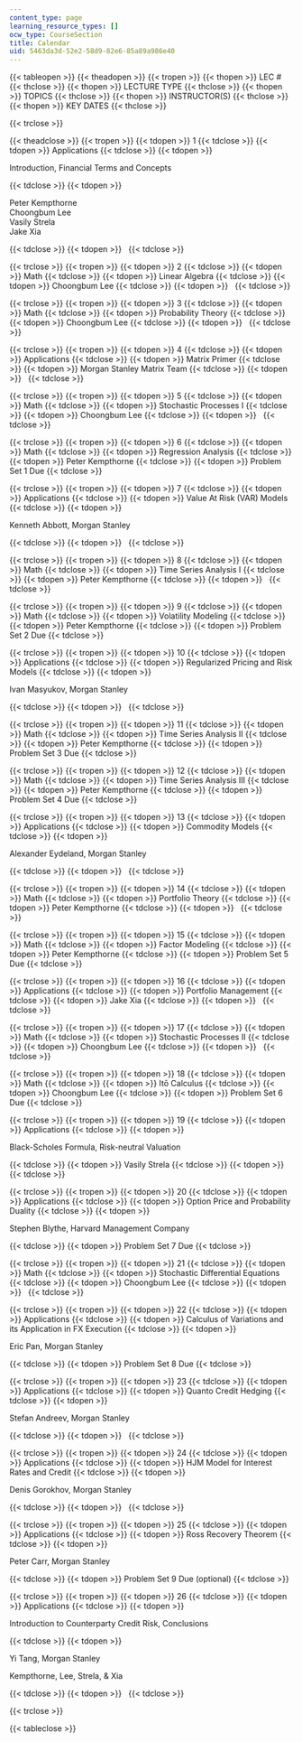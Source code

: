 ```yaml
---
content_type: page
learning_resource_types: []
ocw_type: CourseSection
title: Calendar
uid: 5463da3d-52e2-58d9-82e6-85a89a986e40
---
```


{{< tableopen >}}
{{< theadopen >}}
{{< tropen >}}
{{< thopen >}}
LEC #
{{< thclose >}}
{{< thopen >}}
LECTURE TYPE
{{< thclose >}}
{{< thopen >}}
TOPICS
{{< thclose >}}
{{< thopen >}}
INSTRUCTOR(S)
{{< thclose >}}
{{< thopen >}}
KEY DATES
{{< thclose >}}

{{< trclose >}}

{{< theadclose >}}
{{< tropen >}}
{{< tdopen >}}
1
{{< tdclose >}}
{{< tdopen >}}
Applications
{{< tdclose >}}
{{< tdopen >}}


Introduction, Financial Terms and Concepts


{{< tdclose >}}
{{< tdopen >}}


Peter Kempthorne  
Choongbum Lee  
Vasily Strela  
Jake Xia


{{< tdclose >}}
{{< tdopen >}}
 
{{< tdclose >}}

{{< trclose >}}
{{< tropen >}}
{{< tdopen >}}
2
{{< tdclose >}}
{{< tdopen >}}
Math
{{< tdclose >}}
{{< tdopen >}}
Linear Algebra
{{< tdclose >}}
{{< tdopen >}}
Choongbum Lee
{{< tdclose >}}
{{< tdopen >}}
 
{{< tdclose >}}

{{< trclose >}}
{{< tropen >}}
{{< tdopen >}}
3
{{< tdclose >}}
{{< tdopen >}}
Math
{{< tdclose >}}
{{< tdopen >}}
Probability Theory
{{< tdclose >}}
{{< tdopen >}}
Choongbum Lee
{{< tdclose >}}
{{< tdopen >}}
 
{{< tdclose >}}

{{< trclose >}}
{{< tropen >}}
{{< tdopen >}}
4
{{< tdclose >}}
{{< tdopen >}}
Applications
{{< tdclose >}}
{{< tdopen >}}
Matrix Primer
{{< tdclose >}}
{{< tdopen >}}
Morgan Stanley Matrix Team
{{< tdclose >}}
{{< tdopen >}}
 
{{< tdclose >}}

{{< trclose >}}
{{< tropen >}}
{{< tdopen >}}
5
{{< tdclose >}}
{{< tdopen >}}
Math
{{< tdclose >}}
{{< tdopen >}}
Stochastic Processes I
{{< tdclose >}}
{{< tdopen >}}
Choongbum Lee
{{< tdclose >}}
{{< tdopen >}}
 
{{< tdclose >}}

{{< trclose >}}
{{< tropen >}}
{{< tdopen >}}
6
{{< tdclose >}}
{{< tdopen >}}
Math
{{< tdclose >}}
{{< tdopen >}}
Regression Analysis
{{< tdclose >}}
{{< tdopen >}}
Peter Kempthorne
{{< tdclose >}}
{{< tdopen >}}
Problem Set 1 Due
{{< tdclose >}}

{{< trclose >}}
{{< tropen >}}
{{< tdopen >}}
7
{{< tdclose >}}
{{< tdopen >}}
Applications
{{< tdclose >}}
{{< tdopen >}}
Value At Risk (VAR) Models
{{< tdclose >}}
{{< tdopen >}}


Kenneth Abbott, Morgan Stanley


{{< tdclose >}}
{{< tdopen >}}
 
{{< tdclose >}}

{{< trclose >}}
{{< tropen >}}
{{< tdopen >}}
8
{{< tdclose >}}
{{< tdopen >}}
Math
{{< tdclose >}}
{{< tdopen >}}
Time Series Analysis I
{{< tdclose >}}
{{< tdopen >}}
Peter Kempthorne
{{< tdclose >}}
{{< tdopen >}}
 
{{< tdclose >}}

{{< trclose >}}
{{< tropen >}}
{{< tdopen >}}
9
{{< tdclose >}}
{{< tdopen >}}
Math
{{< tdclose >}}
{{< tdopen >}}
Volatility Modeling
{{< tdclose >}}
{{< tdopen >}}
Peter Kempthorne
{{< tdclose >}}
{{< tdopen >}}
Problem Set 2 Due
{{< tdclose >}}

{{< trclose >}}
{{< tropen >}}
{{< tdopen >}}
10
{{< tdclose >}}
{{< tdopen >}}
Applications
{{< tdclose >}}
{{< tdopen >}}
Regularized Pricing and Risk Models
{{< tdclose >}}
{{< tdopen >}}


Ivan Masyukov, Morgan Stanley


{{< tdclose >}}
{{< tdopen >}}
 
{{< tdclose >}}

{{< trclose >}}
{{< tropen >}}
{{< tdopen >}}
11
{{< tdclose >}}
{{< tdopen >}}
Math
{{< tdclose >}}
{{< tdopen >}}
Time Series Analysis II
{{< tdclose >}}
{{< tdopen >}}
Peter Kempthorne
{{< tdclose >}}
{{< tdopen >}}
Problem Set 3 Due
{{< tdclose >}}

{{< trclose >}}
{{< tropen >}}
{{< tdopen >}}
12
{{< tdclose >}}
{{< tdopen >}}
Math
{{< tdclose >}}
{{< tdopen >}}
Time Series Analysis III
{{< tdclose >}}
{{< tdopen >}}
Peter Kempthorne
{{< tdclose >}}
{{< tdopen >}}
Problem Set 4 Due
{{< tdclose >}}

{{< trclose >}}
{{< tropen >}}
{{< tdopen >}}
13
{{< tdclose >}}
{{< tdopen >}}
Applications
{{< tdclose >}}
{{< tdopen >}}
Commodity Models
{{< tdclose >}}
{{< tdopen >}}


Alexander Eydeland, Morgan Stanley


{{< tdclose >}}
{{< tdopen >}}
 
{{< tdclose >}}

{{< trclose >}}
{{< tropen >}}
{{< tdopen >}}
14
{{< tdclose >}}
{{< tdopen >}}
Math
{{< tdclose >}}
{{< tdopen >}}
Portfolio Theory
{{< tdclose >}}
{{< tdopen >}}
Peter Kempthorne
{{< tdclose >}}
{{< tdopen >}}
 
{{< tdclose >}}

{{< trclose >}}
{{< tropen >}}
{{< tdopen >}}
15
{{< tdclose >}}
{{< tdopen >}}
Math
{{< tdclose >}}
{{< tdopen >}}
Factor Modeling
{{< tdclose >}}
{{< tdopen >}}
Peter Kempthorne
{{< tdclose >}}
{{< tdopen >}}
Problem Set 5 Due
{{< tdclose >}}

{{< trclose >}}
{{< tropen >}}
{{< tdopen >}}
16
{{< tdclose >}}
{{< tdopen >}}
Applications
{{< tdclose >}}
{{< tdopen >}}
Portfolio Management
{{< tdclose >}}
{{< tdopen >}}
Jake Xia
{{< tdclose >}}
{{< tdopen >}}
 
{{< tdclose >}}

{{< trclose >}}
{{< tropen >}}
{{< tdopen >}}
17
{{< tdclose >}}
{{< tdopen >}}
Math
{{< tdclose >}}
{{< tdopen >}}
Stochastic Processes II
{{< tdclose >}}
{{< tdopen >}}
Choongbum Lee
{{< tdclose >}}
{{< tdopen >}}
 
{{< tdclose >}}

{{< trclose >}}
{{< tropen >}}
{{< tdopen >}}
18
{{< tdclose >}}
{{< tdopen >}}
Math
{{< tdclose >}}
{{< tdopen >}}
Itō Calculus
{{< tdclose >}}
{{< tdopen >}}
Choongbum Lee
{{< tdclose >}}
{{< tdopen >}}
Problem Set 6 Due
{{< tdclose >}}

{{< trclose >}}
{{< tropen >}}
{{< tdopen >}}
19
{{< tdclose >}}
{{< tdopen >}}
Applications
{{< tdclose >}}
{{< tdopen >}}


Black-Scholes Formula, Risk-neutral Valuation


{{< tdclose >}}
{{< tdopen >}}
Vasily Strela
{{< tdclose >}}
{{< tdopen >}}
 
{{< tdclose >}}

{{< trclose >}}
{{< tropen >}}
{{< tdopen >}}
20
{{< tdclose >}}
{{< tdopen >}}
Applications
{{< tdclose >}}
{{< tdopen >}}
Option Price and Probability Duality
{{< tdclose >}}
{{< tdopen >}}


Stephen Blythe, Harvard Management Company


{{< tdclose >}}
{{< tdopen >}}
Problem Set 7 Due
{{< tdclose >}}

{{< trclose >}}
{{< tropen >}}
{{< tdopen >}}
21
{{< tdclose >}}
{{< tdopen >}}
Math
{{< tdclose >}}
{{< tdopen >}}
Stochastic Differential Equations
{{< tdclose >}}
{{< tdopen >}}
Choongbum Lee
{{< tdclose >}}
{{< tdopen >}}
 
{{< tdclose >}}

{{< trclose >}}
{{< tropen >}}
{{< tdopen >}}
22
{{< tdclose >}}
{{< tdopen >}}
Applications
{{< tdclose >}}
{{< tdopen >}}
Calculus of Variations and its Application in FX Execution
{{< tdclose >}}
{{< tdopen >}}


Eric Pan, Morgan Stanley


{{< tdclose >}}
{{< tdopen >}}
Problem Set 8 Due
{{< tdclose >}}

{{< trclose >}}
{{< tropen >}}
{{< tdopen >}}
23
{{< tdclose >}}
{{< tdopen >}}
Applications
{{< tdclose >}}
{{< tdopen >}}
Quanto Credit Hedging
{{< tdclose >}}
{{< tdopen >}}


Stefan Andreev, Morgan Stanley


{{< tdclose >}}
{{< tdopen >}}
 
{{< tdclose >}}

{{< trclose >}}
{{< tropen >}}
{{< tdopen >}}
24
{{< tdclose >}}
{{< tdopen >}}
Applications
{{< tdclose >}}
{{< tdopen >}}
HJM Model for Interest Rates and Credit
{{< tdclose >}}
{{< tdopen >}}


Denis Gorokhov, Morgan Stanley


{{< tdclose >}}
{{< tdopen >}}
 
{{< tdclose >}}

{{< trclose >}}
{{< tropen >}}
{{< tdopen >}}
25
{{< tdclose >}}
{{< tdopen >}}
Applications
{{< tdclose >}}
{{< tdopen >}}
Ross Recovery Theorem
{{< tdclose >}}
{{< tdopen >}}


Peter Carr, Morgan Stanley


{{< tdclose >}}
{{< tdopen >}}
Problem Set 9 Due (optional)
{{< tdclose >}}

{{< trclose >}}
{{< tropen >}}
{{< tdopen >}}
26
{{< tdclose >}}
{{< tdopen >}}
Applications
{{< tdclose >}}
{{< tdopen >}}


Introduction to Counterparty Credit Risk, Conclusions


{{< tdclose >}}
{{< tdopen >}}


Yi Tang, Morgan Stanley

Kempthorne, Lee, Strela, & Xia


{{< tdclose >}}
{{< tdopen >}}
 
{{< tdclose >}}

{{< trclose >}}

{{< tableclose >}}